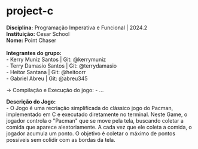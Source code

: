 # project-c

 **Disciplina:** Programação Imperativa e Funcional | 2024.2 </br>
 **Instituição:** Cesar School</br>
 **Nome:** Point Chaser</br></br>
 **Integrantes do grupo:**</br>
    - Kerry Muniz Santos | Git: @kerrymuniz </br>
    - Terry Damasio Santos | Git: @terrydamasio </br>
    - Heitor Santana | Git: @heitoorr </br>
    - Gabriel Abreu | Git: @abreu345 </br>


-> Compilação e Execução do jogo:
    - ...

 **Descrição do Jogo:** </br>
    - O Jogo é uma recriação simplificada do clássico jogo do Pacman, implementado em C e executado diretamente no terminal. Neste Game, o jogador controla o "Pacman" que se move pela tela, buscando coletar a comida que aparece aleatoriamente. A cada vez que ele coleta a 
    comida, o jogador acumula um ponto. O objetivo é coletar o máximo de pontos possíveis sem colidir com as bordas da tela.
